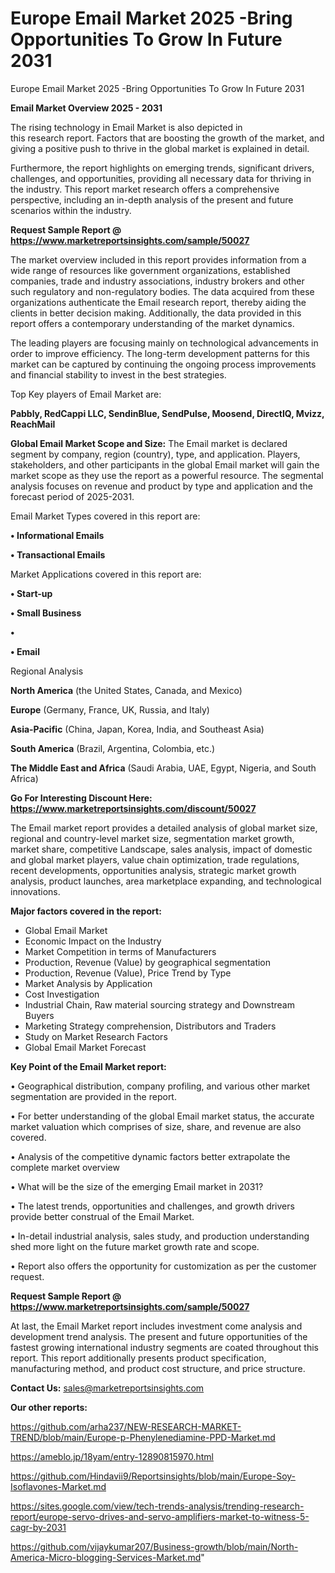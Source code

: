# Europe Email Market 2025 -Bring Opportunities To Grow In Future 2031
Europe Email Market 2025 -Bring Opportunities To Grow In Future 2031

<Strong> Email Market Overview 2025 - 2031</strong>

The rising technology in Email Market is also depicted in this research report. Factors that are boosting the growth of the market, and giving a positive push to thrive in the global market is explained in detail.

Furthermore, the report highlights on emerging trends, significant drivers, challenges, and opportunities, providing all necessary data for thriving in the industry. This report market research offers a comprehensive perspective, including an in-depth analysis of the present and future scenarios within the industry.

<strong>Request Sample Report @ <a href=https://www.marketreportsinsights.com/sample/50027>https://www.marketreportsinsights.com/sample/50027</a></strong>

The market overview included in this report provides information from a wide range of resources like government organizations, established companies, trade and industry associations, industry brokers and other such regulatory and non-regulatory bodies. The data acquired from these organizations authenticate the Email research report, thereby aiding the clients in better decision making. Additionally, the data provided in this report offers a contemporary understanding of the market dynamics.

The leading players are focusing mainly on technological advancements in order to improve efficiency. The long-term development patterns for this market can be captured by continuing the ongoing process improvements and financial stability to invest in the best strategies.

Top Key players of Email Market are:

<strong>Pabbly, RedCappi LLC, SendinBlue, SendPulse, Moosend, DirectIQ, Mvizz, ReachMail</strong>

<strong><b>Global Email Market Scope and Size:</b></strong>
The Email market is declared segment by company, region (country), type, and application. Players, stakeholders, and other participants in the global Email market will gain the market scope as they use the report as a powerful resource. The segmental analysis focuses on revenue and product by type and application and the forecast period of 2025-2031.

Email Market Types covered in this report are:

<strong>•  Informational Emails

•  Transactional Emails</strong>

Market Applications covered in this report are:

<strong>•  Start-up

•  Small Business

•  

•  Email</strong> 

Regional Analysis

<strong>North America</strong> (the United States, Canada, and Mexico)

<strong>Europe</strong> (Germany, France, UK, Russia, and Italy)

<strong>Asia-Pacific</strong> (China, Japan, Korea, India, and Southeast Asia)

<strong>South America</strong> (Brazil, Argentina, Colombia, etc.)

<strong>The Middle East and Africa</strong> (Saudi Arabia, UAE, Egypt, Nigeria, and South Africa)

<strong>Go For Interesting Discount Here: <a href=https://www.marketreportsinsights.com/discount/50027>https://www.marketreportsinsights.com/discount/50027</a></strong>

The Email market report provides a detailed analysis of global market size, regional and country-level market size, segmentation market growth, market share, competitive Landscape, sales analysis, impact of domestic and global market players, value chain optimization, trade regulations, recent developments, opportunities analysis, strategic market growth analysis, product launches, area marketplace expanding, and technological innovations.

<strong><b>Major factors covered in the report:</b></strong>
<ul>
  <li>Global Email Market </li>
  <li>Economic Impact on the Industry</li>
  <li>Market Competition in terms of Manufacturers</li>
  <li>Production, Revenue (Value) by geographical segmentation</li>
  <li>Production, Revenue (Value), Price Trend by Type</li>
  <li>Market Analysis by Application</li>
  <li>Cost Investigation</li>
  <li>Industrial Chain, Raw material sourcing strategy and Downstream Buyers</li>
  <li>Marketing Strategy comprehension, Distributors and Traders</li>
  <li>Study on Market Research Factors</li>
  <li>Global Email Market Forecast</li>
</ul>

<strong><b>Key Point of the Email Market report:</b></strong>

• Geographical distribution, company profiling, and various other market segmentation are provided in the report.

• For better understanding of the global Email market status, the accurate market valuation which comprises of size, share, and revenue are also covered.

• Analysis of the competitive dynamic factors better extrapolate the complete market overview

• What will be the size of the emerging Email market in 2031?

• The latest trends, opportunities and challenges, and growth drivers provide better construal of the Email Market.

• In-detail industrial analysis, sales study, and production understanding shed more light on the future market growth rate and scope.

• Report also offers the opportunity for customization as per the customer request.

<strong>Request Sample Report @ <a href=https://www.marketreportsinsights.com/sample/50027>https://www.marketreportsinsights.com/sample/50027</a></strong>

At last, the Email Market report includes investment come analysis and development trend analysis. The present and future opportunities of the fastest growing international industry segments are coated throughout this report. This report additionally presents product specification, manufacturing method, and product cost structure, and price structure.

<strong>Contact Us:</strong>
sales@marketreportsinsights.com

<strong>Our other reports:</strong>

<a href=https://github.com/arha237/NEW-RESEARCH-MARKET-TREND/blob/main/Europe-p-Phenylenediamine-PPD-Market.md>https://github.com/arha237/NEW-RESEARCH-MARKET-TREND/blob/main/Europe-p-Phenylenediamine-PPD-Market.md</a>

<a href=https://ameblo.jp/18yam/entry-12890815970.html>https://ameblo.jp/18yam/entry-12890815970.html</a>

<a href=https://github.com/Hindavii9/Reportsinsights/blob/main/Europe-Soy-Isoflavones-Market.md>https://github.com/Hindavii9/Reportsinsights/blob/main/Europe-Soy-Isoflavones-Market.md</a>

<a href=https://sites.google.com/view/tech-trends-analysis/trending-research-report/europe-servo-drives-and-servo-amplifiers-market-to-witness-5-cagr-by-2031>https://sites.google.com/view/tech-trends-analysis/trending-research-report/europe-servo-drives-and-servo-amplifiers-market-to-witness-5-cagr-by-2031</a>

<a href=https://github.com/vijaykumar207/Business-growth/blob/main/North-America-Micro-blogging-Services-Market.md>https://github.com/vijaykumar207/Business-growth/blob/main/North-America-Micro-blogging-Services-Market.md</a>"
